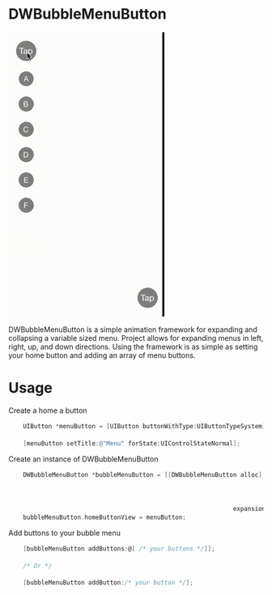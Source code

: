 DWBubbleMenuButton
==================

![](demo.gif)

DWBubbleMenuButton is a simple animation framework for expanding and collapsing a variable sized menu. Project allows for expanding menus in left, right, up, and down directions. Using the framework is as simple as setting your home button and adding an array of menu buttons.

Usage
==================
Create a home a button
```objective-c
    UIButton *menuButton = [UIButton buttonWithType:UIButtonTypeSystem];

    [menuButton setTitle:@"Menu" forState:UIControlStateNormal];
```

Create an instance of DWBubbleMenuButton
```objective-c
    DWBubbleMenuButton *bubbleMenuButton = [[DWBubbleMenuButton alloc] initWithFrame:CGRectMake(20.f,
                                                                                            20.f,
                                                                                            100.f,
                                                                                            100.f)
                                                              expansionDirection:DirectionDown];
    bubbleMenuButton.homeButtonView = menuButton;
```

Add buttons to your bubble menu
```objective-c
    [bubbleMenuButton addButtons:@[ /* your buttons */]];
    
    /* Or */
    
    [bubbleMenuButton addButton:/* your button */];
```
